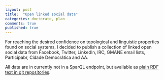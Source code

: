 ```yaml
---
layout: post
title:  "Open linked social data"
categories: doctorate, plan
comments: true
published: true
---
```

For reaching the desired confidence on topological and linguistic 
properties found on social systems, I decided to publish a collection of linked open social
data from Facebook, Twitter, LinkedIn, IRC, GMANE email lists, Participabr, Cidade Democrática and AA.

All data are in currently not in a SparQL endpoint, but available as [plain RDF text in git repositories][ttmgh].


[ttmgh]:      https://github.com/ttm 
